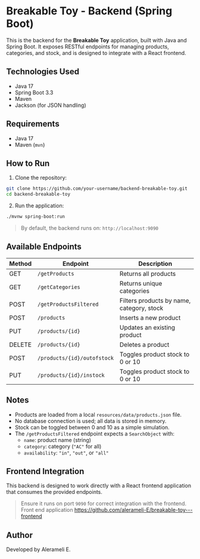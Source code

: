 # Breakable Toy - Backend (Spring Boot)

This is the backend for the **Breakable Toy** application, built with Java and Spring Boot. It exposes RESTful endpoints for managing products, categories, and stock, and is designed to integrate with a React frontend.

## Technologies Used

- Java 17
- Spring Boot 3.3
- Maven
- Jackson (for JSON handling)

## Requirements

- Java 17
- Maven (`mvn`)

## How to Run

1. Clone the repository:

```bash
git clone https://github.com/your-username/backend-breakable-toy.git
cd backend-breakable-toy
```

2. Run the application:

```bash
./mvnw spring-boot:run
```

> By default, the backend runs on: `http://localhost:9090`

## Available Endpoints

| Method | Endpoint                     | Description                                |
|--------|------------------------------|--------------------------------------------|
| GET    | `/getProducts`               | Returns all products                       |
| GET    | `/getCategories`             | Returns unique categories                  |
| POST   | `/getProductsFiltered`       | Filters products by name, category, stock  |
| POST   | `/products`                  | Inserts a new product                      |
| PUT    | `/products/{id}`             | Updates an existing product                |
| DELETE | `/products/{id}`             | Deletes a product                          |
| POST   | `/products/{id}/outofstock`  | Toggles product stock to 0 or 10           |
| PUT    | `/products/{id}/instock`     | Toggles product stock to 0 or 10           |

## Notes

- Products are loaded from a local `resources/data/products.json` file.
- No database connection is used; all data is stored in memory.
- Stock can be toggled between 0 and 10 as a simple simulation.
- The `/getProductsFiltered` endpoint expects a `SearchObject` with:
  - `name`: product name (string)
  - `category`: category (`"AC"` for all)
  - `availability`: `"in"`, `"out"`, or `"all"`

## Frontend Integration

This backend is designed to work directly with a React frontend application that consumes the provided endpoints.

> Ensure it runs on port `9090` for correct integration with the frontend.
> Front end application https://github.com/alerameli-E/breakable-toy---frontend

## Author

Developed by Alerameli E.
